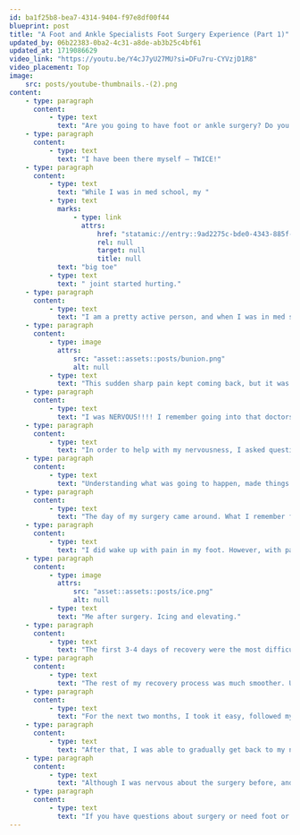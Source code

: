 ```yaml
---
id: ba1f25b8-bea7-4314-9404-f97e8df00f44
blueprint: post
title: "A Foot and Ankle Specialists Foot Surgery Experience (Part 1)"
updated_by: 06b22383-0ba2-4c31-a8de-ab3b25c4bf61
updated_at: 1719086629
video_link: "https://youtu.be/Y4cJ7yU27MU?si=DFu7ru-CYVzjD1R8"
video_placement: Top
image:
    src: posts/youtube-thumbnails.-(2).png
content:
    - type: paragraph
      content:
          - type: text
            text: "Are you going to have foot or ankle surgery? Do you have a million and one questions about it? Are you nervous? I know how you feel!"
    - type: paragraph
      content:
          - type: text
            text: "I have been there myself – TWICE!"
    - type: paragraph
      content:
          - type: text
            text: "While I was in med school, my "
          - type: text
            marks:
                - type: link
                  attrs:
                      href: "statamic://entry::9ad2275c-bde0-4343-885f-a0826f2e37ee"
                      rel: null
                      target: null
                      title: null
            text: "big toe"
          - type: text
            text: " joint started hurting."
    - type: paragraph
      content:
          - type: text
            text: "I am a pretty active person, and when I was in med school I would wake up, work out, study all day and work out again before bed. I also have a pretty high pain tolerance. One day, while walking to class I had a sudden sharp pain in my big toe joint on my left foot. It literally stopped me in my tracks. The pain subsided after a few seconds, so I went on with my day and forgot about it."
    - type: paragraph
      content:
          - type: image
            attrs:
                src: "asset::assets::posts/bunion.png"
                alt: null
          - type: text
            text: "This sudden sharp pain kept coming back, but it was becoming more frequent. At this point in my education, I knew that the pain was because of a bunion, but I had not learned all the details about the bunion surgery or the process of surgery. I did however know that I would likely need surgery to get rid of the bunion pain."
    - type: paragraph
      content:
          - type: text
            text: "I was NERVOUS!!!! I remember going into that doctors appointment and dreading hearing that I would need bunion surgery, even though that is what I KNEW was going to happen!"
    - type: paragraph
      content:
          - type: text
            text: "In order to help with my nervousness, I asked questions. I asked my doctor all the questions that I made me nervous. Like – how long will I be off of my feet? When can I get back to normal activities? How long is bunion surgery?"
    - type: paragraph
      content:
          - type: text
            text: "Understanding what was going to happen, made things more clear in my mind and helped make me less nervous."
    - type: paragraph
      content:
          - type: text
            text: "The day of my surgery came around. What I remember from that day is going into pre-op, changing my clothes, speaking with a nurse and seeing the anesthesiologist. After that, I remember nothing until I woke up."
    - type: paragraph
      content:
          - type: text
            text: "I did wake up with pain in my foot. However, with pain medication, icing and elevating the pain got better. I was very fortunate that for the next two weeks, my mom took care of me. She cooked for me, she set up my showers for me and helped me with whatever I needed. Having help when recovering from bunion surgery (or any surgery) will make your life much easier."
    - type: paragraph
      content:
          - type: image
            attrs:
                src: "asset::assets::posts/ice.png"
                alt: null
          - type: text
            text: "Me after surgery. Icing and elevating."
    - type: paragraph
      content:
          - type: text
            text: "The first 3-4 days of recovery were the most difficult for me because of the pain. My post operative splint was too tight on my heel, so I was also having heel pain. After I had that post-op splint removed, I felt MUCH BETTER."
    - type: paragraph
      content:
          - type: text
            text: "The rest of my recovery process was much smoother. Using crutches and doors was annoying, but nothing that can’t be handled."
    - type: paragraph
      content:
          - type: text
            text: "For the next two months, I took it easy, followed my doctors instructions and got better!"
    - type: paragraph
      content:
          - type: text
            text: "After that, I was able to gradually get back to my normal activities."
    - type: paragraph
      content:
          - type: text
            text: "Although I was nervous about the surgery before, and was in some pain in the initial recovery process, I am glad I did it. I am now pain free and can do whatever activities I want to!"
    - type: paragraph
      content:
          - type: text
            text: "If you have questions about surgery or need foot or ankle surgery, call {{ business:phone }} to schedule an appointment today!"
---
```

